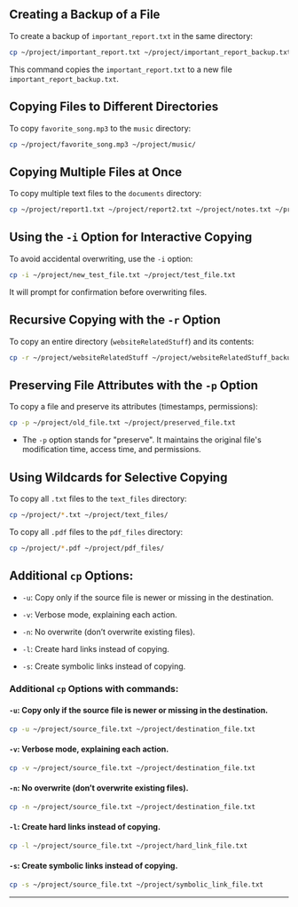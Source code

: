 ## Creating a Backup of a File
To create a backup of `important_report.txt` in the same directory:

```bash
cp ~/project/important_report.txt ~/project/important_report_backup.txt
````

This command copies the `important_report.txt` to a new file `important_report_backup.txt`.

## Copying Files to Different Directories

To copy `favorite_song.mp3` to the `music` directory:

```bash
cp ~/project/favorite_song.mp3 ~/project/music/
```

## Copying Multiple Files at Once

To copy multiple text files to the `documents` directory:

```bash
cp ~/project/report1.txt ~/project/report2.txt ~/project/notes.txt ~/project/documents/
```

## Using the `-i` Option for Interactive Copying

To avoid accidental overwriting, use the `-i` option:

```bash
cp -i ~/project/new_test_file.txt ~/project/test_file.txt
```

It will prompt for confirmation before overwriting files.

## Recursive Copying with the `-r` Option

To copy an entire directory (`websiteRelatedStuff`) and its contents:

```bash
cp -r ~/project/websiteRelatedStuff ~/project/websiteRelatedStuff_backup
```

## Preserving File Attributes with the `-p` Option

To copy a file and preserve its attributes (timestamps, permissions):

```bash
cp -p ~/project/old_file.txt ~/project/preserved_file.txt
```

- The `-p` option stands for "preserve". It maintains the original file's modification time, access time, and permissions.
## Using Wildcards for Selective Copying

To copy all `.txt` files to the `text_files` directory:

```bash
cp ~/project/*.txt ~/project/text_files/
```

To copy all `.pdf` files to the `pdf_files` directory:

```bash
cp ~/project/*.pdf ~/project/pdf_files/
```

## Additional `cp` Options:

- `-u`: Copy only if the source file is newer or missing in the destination.
    
- `-v`: Verbose mode, explaining each action.
    
- `-n`: No overwrite (don’t overwrite existing files).
    
- `-l`: Create hard links instead of copying.
    
- `-s`: Create symbolic links instead of copying.
### Additional `cp` Options with commands:

#### `-u`: Copy only if the source file is newer or missing in the destination.
```bash
cp -u ~/project/source_file.txt ~/project/destination_file.txt
````

#### `-v`: Verbose mode, explaining each action.

```bash
cp -v ~/project/source_file.txt ~/project/destination_file.txt
```

#### `-n`: No overwrite (don’t overwrite existing files).

```bash
cp -n ~/project/source_file.txt ~/project/destination_file.txt
```

#### `-l`: Create hard links instead of copying.

```bash
cp -l ~/project/source_file.txt ~/project/hard_link_file.txt
```

#### `-s`: Create symbolic links instead of copying.

```bash
cp -s ~/project/source_file.txt ~/project/symbolic_link_file.txt
```

---


